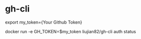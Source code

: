 # gh-cli

export my_token={Your Github Token}

docker run -e GH_TOKEN=$my_token liujian82/gh-cli auth status
